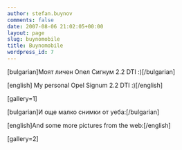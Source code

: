 ```yaml
---
author: stefan.buynov
comments: false
date: 2007-08-06 21:02:05+00:00
layout: page
slug: buynomobile
title: Buynomobile
wordpress_id: 7
---
```


[bulgarian]Моят личен Опел Сигнум 2.2 DTI :)[/bulgarian]




[english] My personal Opel Signum 2.2 DTI :)[/english]




[gallery=1]




[bulgarian]И още малко снимки от уеба:[/bulgarian]




[english]And some more pictures from the web:[/english]




[gallery=2]



